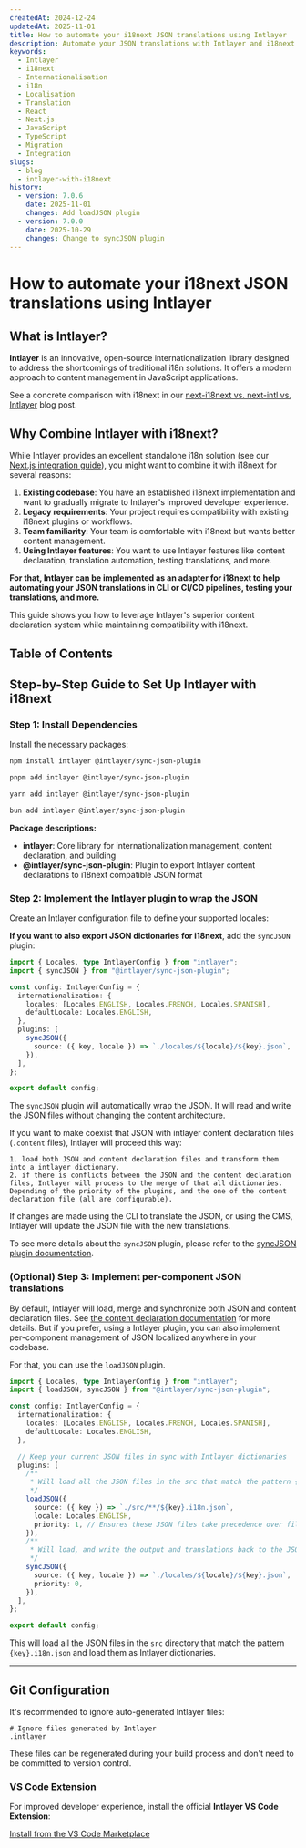 ```yaml
---
createdAt: 2024-12-24
updatedAt: 2025-11-01
title: How to automate your i18next JSON translations using Intlayer
description: Automate your JSON translations with Intlayer and i18next for enhanced internationalization in JavaScript applications.
keywords:
  - Intlayer
  - i18next
  - Internationalisation
  - i18n
  - Localisation
  - Translation
  - React
  - Next.js
  - JavaScript
  - TypeScript
  - Migration
  - Integration
slugs:
  - blog
  - intlayer-with-i18next
history:
  - version: 7.0.6
    date: 2025-11-01
    changes: Add loadJSON plugin
  - version: 7.0.0
    date: 2025-10-29
    changes: Change to syncJSON plugin
---
```


# How to automate your i18next JSON translations using Intlayer

## What is Intlayer?

**Intlayer** is an innovative, open-source internationalization library designed to address the shortcomings of traditional i18n solutions. It offers a modern approach to content management in JavaScript applications.

See a concrete comparison with i18next in our [next-i18next vs. next-intl vs. Intlayer](https://github.com/aymericzip/intlayer/blob/main/docs/blog/en/next-i18next_vs_next-intl_vs_intlayer.md) blog post.

## Why Combine Intlayer with i18next?

While Intlayer provides an excellent standalone i18n solution (see our [Next.js integration guide](https://github.com/aymericzip/intlayer/blob/main/docs/docs/en/intlayer_with_nextjs_16.md)), you might want to combine it with i18next for several reasons:

1. **Existing codebase**: You have an established i18next implementation and want to gradually migrate to Intlayer's improved developer experience.
2. **Legacy requirements**: Your project requires compatibility with existing i18next plugins or workflows.
3. **Team familiarity**: Your team is comfortable with i18next but wants better content management.
4. **Using Intlayer features**: You want to use Intlayer features like content declaration, translation automation, testing translations, and more.

**For that, Intlayer can be implemented as an adapter for i18next to help automating your JSON translations in CLI or CI/CD pipelines, testing your translations, and more.**

This guide shows you how to leverage Intlayer's superior content declaration system while maintaining compatibility with i18next.

## Table of Contents

<TOC/>

## Step-by-Step Guide to Set Up Intlayer with i18next

### Step 1: Install Dependencies

Install the necessary packages:

```bash packageManager="npm"
npm install intlayer @intlayer/sync-json-plugin
```

```bash packageManager="pnpm"
pnpm add intlayer @intlayer/sync-json-plugin
```

```bash packageManager="yarn"
yarn add intlayer @intlayer/sync-json-plugin
```

```bash packageManager="bun"
bun add intlayer @intlayer/sync-json-plugin
```

**Package descriptions:**

- **intlayer**: Core library for internationalization management, content declaration, and building
- **@intlayer/sync-json-plugin**: Plugin to export Intlayer content declarations to i18next compatible JSON format

### Step 2: Implement the Intlayer plugin to wrap the JSON

Create an Intlayer configuration file to define your supported locales:

**If you want to also export JSON dictionaries for i18next**, add the `syncJSON` plugin:

```typescript fileName="intlayer.config.ts"
import { Locales, type IntlayerConfig } from "intlayer";
import { syncJSON } from "@intlayer/sync-json-plugin";

const config: IntlayerConfig = {
  internationalization: {
    locales: [Locales.ENGLISH, Locales.FRENCH, Locales.SPANISH],
    defaultLocale: Locales.ENGLISH,
  },
  plugins: [
    syncJSON({
      source: ({ key, locale }) => `./locales/${locale}/${key}.json`,
    }),
  ],
};

export default config;
```

The `syncJSON` plugin will automatically wrap the JSON. It will read and write the JSON files without changing the content architecture.

If you want to make coexist that JSON with intlayer content declaration files (`.content` files), Intlayer will proceed this way:

    1. load both JSON and content declaration files and transform them into a intlayer dictionary.
    2. if there is conflicts between the JSON and the content declaration files, Intlayer will process to the merge of that all dictionaries. Depending of the priority of the plugins, and the one of the content declaration file (all are configurable).

If changes are made using the CLI to translate the JSON, or using the CMS, Intlayer will update the JSON file with the new translations.

To see more details about the `syncJSON` plugin, please refer to the [syncJSON plugin documentation](https://github.com/aymericzip/intlayer/blob/main/docs/docs/en/plugins/sync-json.md).

### (Optional) Step 3: Implement per-component JSON translations

By default, Intlayer will load, merge and synchronize both JSON and content declaration files. See [the content declaration documentation](https://github.com/aymericzip/intlayer/blob/main/docs/docs/en/dictionary/content_file.md) for more details. But if you prefer, using a Intlayer plugin, you can also implement per-component management of JSON localized anywhere in your codebase.

For that, you can use the `loadJSON` plugin.

```ts fileName="intlayer.config.ts"
import { Locales, type IntlayerConfig } from "intlayer";
import { loadJSON, syncJSON } from "@intlayer/sync-json-plugin";

const config: IntlayerConfig = {
  internationalization: {
    locales: [Locales.ENGLISH, Locales.FRENCH, Locales.SPANISH],
    defaultLocale: Locales.ENGLISH,
  },

  // Keep your current JSON files in sync with Intlayer dictionaries
  plugins: [
    /**
     * Will load all the JSON files in the src that match the pattern {key}.i18n json
     */
    loadJSON({
      source: ({ key }) => `./src/**/${key}.i18n.json`,
      locale: Locales.ENGLISH,
      priority: 1, // Ensures these JSON files take precedence over files at `./locales/en/${key}.json`
    }),
    /**
     * Will load, and write the output and translations back to the JSON files in the locales directory
     */
    syncJSON({
      source: ({ key, locale }) => `./locales/${locale}/${key}.json`,
      priority: 0,
    }),
  ],
};

export default config;
```

This will load all the JSON files in the `src` directory that match the pattern `{key}.i18n.json` and load them as Intlayer dictionaries.

---

## Git Configuration

It's recommended to ignore auto-generated Intlayer files:

```plaintext fileName=".gitignore"
# Ignore files generated by Intlayer
.intlayer
```

These files can be regenerated during your build process and don't need to be committed to version control.

### VS Code Extension

For improved developer experience, install the official **Intlayer VS Code Extension**:

[Install from the VS Code Marketplace](https://marketplace.visualstudio.com/items?itemName=intlayer.intlayer-vs-code-extension)
